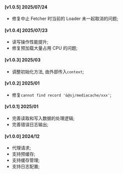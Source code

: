 #### [v1.0.5] 2025/07/24
- 修复中止 Fetcher 时当前的 Loader 未一起取消的问题;

#### [v1.0.4] 2025/07/23
- 读写操作性能提升;
- 修复预加载大量占用 CPU 的问题;

#### [v1.0.3] 2025/03
- 调整初始化方法, 由外部传入`context`;

#### [v1.0.2] 2025/01
- 修复`cannot find record '&@sj/mediacache/xxx'`;

#### [v1.0.1] 2025/01
- 完善读取和写入数据的处理逻辑;
- 完善错误日志输出;

#### [v1.0.0] 2024/12
- 代理请求;
- 支持预缓存;
- 支持缓存管理;
- 支持日志配置;